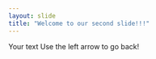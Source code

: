 ```yaml
---
layout: slide
title: "Welcome to our second slide!!!"
---
```

Your text
Use the left arrow to go back!
